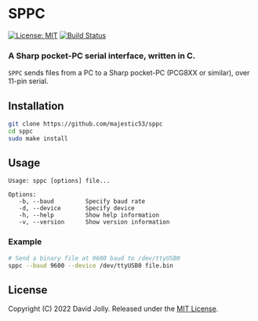 # SPPC

[![License: MIT](https://shields.io/badge/license-MIT-blue.svg?style=flat)](https://github.com/majestic53/sppc/blob/master/LICENSE.md) [![Build Status](https://github.com/majestic53/sppc/workflows/Build/badge.svg)](https://github.com/majestic53/sppc/actions/workflows/build.yml)

### A Sharp pocket-PC serial interface, written in C.

`SPPC` sends files from a PC to a Sharp pocket-PC (PCG8XX or similar), over 11-pin serial.

## Installation

```bash
git clone https://github.com/majestic53/sppc
cd sppc
sudo make install
```

## Usage

```
Usage: sppc [options] file...

Options:
   -b, --baud         Specify baud rate
   -d, --device       Specify device
   -h, --help         Show help information
   -v, --version      Show version information
```

### Example

```bash
# Send a binary file at 9600 baud to /dev/ttyUSB0
sppc --baud 9600 --device /dev/ttyUSB0 file.bin
```

## License

Copyright (C) 2022 David Jolly. Released under the [MIT License](https://github.com/majestic53/sppc/blob/master/LICENSE.md).
